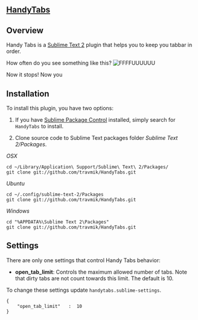 ## [HandyTabs](https://github.com/travmik/HandyTabs)
## Overview

Handy Tabs is a [Sublime Text 2](http://www.sublimetext.com/2) plugin that helps you to keep you tabbar in order.

How often do you see something like this?
![FFFFUUUUUU](http://i.piccy.info/i7/35edbf83382b2225c7d84eac35ceef83/4-60-516/9482149/FFFFFFFFUUUUUUUUUUUUUUUU_env_2013_06_07_20_19_58.jpg) 

Now it stops!
Now you 

## Installation
To install this plugin, you have two options:

1. If you have [Sublime Package Control](http://wbond.net/sublime_packages/package_control) installed, simply search for `HandyTabs` to install.

2. Clone source code to Sublime Text packages folder *Sublime Text 2/Packages*.

*OSX*
```shell
cd ~/Library/Application\ Support/Sublime\ Text\ 2/Packages/
git clone git://github.com/travmik/HandyTabs.git
```

*Ubuntu*
```shell
cd ~/.config/sublime-text-2/Packages
git clone git://github.com/travmik/HandyTabs.git
```

*Windows*
```dos
cd "%APPDATA%\Sublime Text 2\Packages"
git clone git://github.com/travmik/HandyTabs.git
```


## Settings

There are only one settings that control Handy Tabs behavior:

* __open\_tab_limit__: Controls the maximum allowed number of tabs. Note that dirty tabs are not count towards this limit. The default is 10.

To change these settings update `handytabs.sublime-settings`.

	{
    	"open_tab_limit"   :  10
	}
